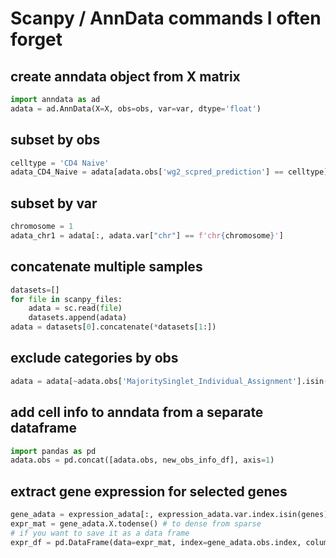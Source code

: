 # Scanpy / AnnData commands I often forget

## create anndata object from X matrix

```Python
import anndata as ad
adata = ad.AnnData(X=X, obs=obs, var=var, dtype='float')
```

## subset by obs

```Python
celltype = 'CD4 Naive'
adata_CD4_Naive = adata[adata.obs['wg2_scpred_prediction'] == celltype]
```

## subset by var

```Python
chromosome = 1
adata_chr1 = adata[:, adata.var["chr"] == f'chr{chromosome}']
```

## concatenate multiple samples

```Python
datasets=[]
for file in scanpy_files:
    adata = sc.read(file)
    datasets.append(adata)
adata = datasets[0].concatenate(*datasets[1:])
```

## exclude categories by obs

```Python
adata = adata[~adata.obs['MajoritySinglet_Individual_Assignment'].isin(["unassigned","doublet"])]
```

## add cell info to anndata from a separate dataframe

```Python
import pandas as pd
adata.obs = pd.concat([adata.obs, new_obs_info_df], axis=1)
```

## extract gene expression for selected genes

```Python
gene_adata = expression_adata[:, expression_adata.var.index.isin(genes)]
expr_mat = gene_adata.X.todense() # to dense from sparse
# if you want to save it as a data frame
expr_df = pd.DataFrame(data=expr_mat, index=gene_adata.obs.index, columns=genes)
```
